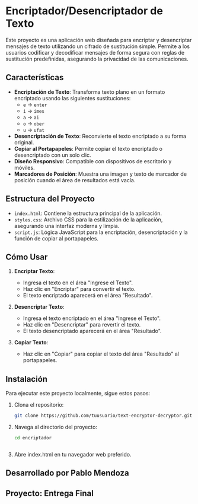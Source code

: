 # Encriptador/Desencriptador de Texto

Este proyecto es una aplicación web diseñada para encriptar y desencriptar mensajes de texto utilizando un cifrado de sustitución simple. Permite a los usuarios codificar y decodificar mensajes de forma segura con reglas de sustitución predefinidas, asegurando la privacidad de las comunicaciones.

## Características

- **Encriptación de Texto**: Transforma texto plano en un formato encriptado usando las siguientes sustituciones:
  - `e` -> `enter`
  - `i` -> `imes`
  - `a` -> `ai`
  - `o` -> `ober`
  - `u` -> `ufat`
- **Desencriptación de Texto**: Reconvierte el texto encriptado a su forma original.
- **Copiar al Portapapeles**: Permite copiar el texto encriptado o desencriptado con un solo clic.
- **Diseño Responsivo**: Compatible con dispositivos de escritorio y móviles.
- **Marcadores de Posición**: Muestra una imagen y texto de marcador de posición cuando el área de resultados está vacía.

## Estructura del Proyecto

- `index.html`: Contiene la estructura principal de la aplicación.
- `styles.css`: Archivo CSS para la estilización de la aplicación, asegurando una interfaz moderna y limpia.
- `script.js`: Lógica JavaScript para la encriptación, desencriptación y la función de copiar al portapapeles.

## Cómo Usar

1. **Encriptar Texto**:
   - Ingresa el texto en el área "Ingrese el Texto".
   - Haz clic en "Encriptar" para convertir el texto.
   - El texto encriptado aparecerá en el área "Resultado".

2. **Desencriptar Texto**:
   - Ingresa el texto encriptado en el área "Ingrese el Texto".
   - Haz clic en "Desencriptar" para revertir el texto.
   - El texto desencriptado aparecerá en el área "Resultado".

3. **Copiar Texto**:
   - Haz clic en "Copiar" para copiar el texto del área "Resultado" al portapapeles.

## Instalación

Para ejecutar este proyecto localmente, sigue estos pasos:

1. Clona el repositorio:
   ```sh 
   git clone https://github.com/tuusuario/text-encryptor-decryptor.git

2. Navega al directorio del proyecto:
    ```sh
    cd encriptador
   


4. Abre index.html en tu navegador web preferido.

## Desarrollado por Pablo Mendoza
## Proyecto: Entrega Final


